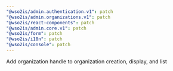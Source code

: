 ```yaml
---
"@wso2is/admin.authentication.v1": patch
"@wso2is/admin.organizations.v1": patch
"@wso2is/react-components": patch
"@wso2is/admin.core.v1": patch
"@wso2is/form": patch
"@wso2is/i18n": patch
"@wso2is/console": patch
---
```


Add organization handle to organization creation, display, and list
